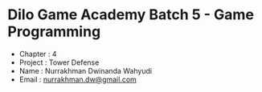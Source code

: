 # Dilo Game Academy Batch 5 - Game Programming
- Chapter : 4
- Project : Tower Defense
- Name    : Nurrakhman Dwinanda Wahyudi
- Email   : nurrakhman.dw@gmail.com
